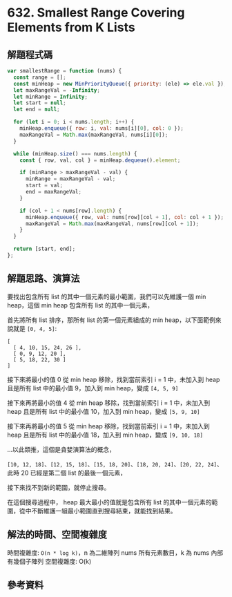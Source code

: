 # 632. Smallest Range Covering Elements from K Lists

## 解題程式碼

```javascript
var smallestRange = function (nums) {
  const range = [];
  const minHeap = new MinPriorityQueue({ priority: (ele) => ele.val });
  let maxRangeVal = -Infinity;
  let minRange = Infinity;
  let start = null;
  let end = null;

  for (let i = 0; i < nums.length; i++) {
    minHeap.enqueue({ row: i, val: nums[i][0], col: 0 });
    maxRangeVal = Math.max(maxRangeVal, nums[i][0]);
  }

  while (minHeap.size() === nums.length) {
    const { row, val, col } = minHeap.dequeue().element;

    if (minRange > maxRangeVal - val) {
      minRange = maxRangeVal - val;
      start = val;
      end = maxRangeVal;
    }

    if (col + 1 < nums[row].length) {
      minHeap.enqueue({ row, val: nums[row][col + 1], col: col + 1 });
      maxRangeVal = Math.max(maxRangeVal, nums[row][col + 1]);
    }
  }

  return [start, end];
};
```

## 解題思路、演算法

要找出包含所有 list 的其中一個元素的最小範圍，我們可以先維護一個 min heap，這個 min heap 包含所有 list 的其中一個元素，

首先將所有 list 排序，那所有 list 的第一個元素組成的 min heap，以下面範例來說就是 `[0, 4, 5]`:

```
[
  [ 4, 10, 15, 24, 26 ],
  [ 0, 9, 12, 20 ],
  [ 5, 18, 22, 30 ]
]
```

接下來將最小的值 0 從 min heap 移除，找到當前索引 i = 1 中，未加入到 heap 且是所有 list 中的最小值 9，加入到 min heap，變成 `[4, 5, 9]`

接下來再將最小的值 4 從 min heap 移除，找到當前索引 i = 1 中，未加入到 heap 且是所有 list 中的最小值 10，加入到 min heap，變成 `[5, 9, 10]`

接下來再將最小的值 5 從 min heap 移除，找到當前索引 i = 1 中，未加入到 heap 且是所有 list 中的最小值 18，加入到 min heap，變成 `[9, 10, 18]`

...以此類推，這個是貪婪演算法的概念，

`[10, 12, 18]`、`[12, 15, 18]`、`[15, 18, 20]`、`[18, 20, 24]`、`[20, 22, 24]`、此時 20 已經是第二個 list 的最後一個元素，

接下來找不到新的範圍，就停止搜尋。

在這個搜尋過程中， heap 最大最小的值就是包含所有 list 的其中一個元素的範圍，從中不斷維護一組最小範圍直到搜尋結束，就能找到結果。

## 解法的時間、空間複雜度

時間複雜度: `O(n * log k)`，n 為二維陣列 nums 所有元素數目，k 為 nums 內部有幾個子陣列
空間複雜度: O(k)

## 參考資料
